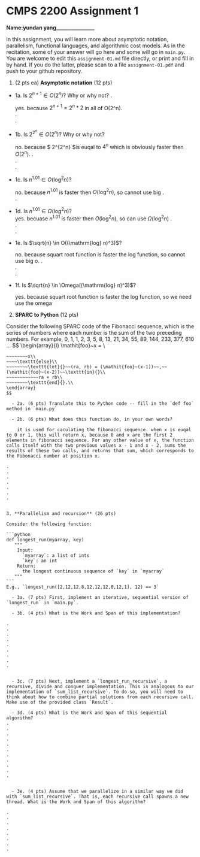 

# CMPS 2200 Assignment 1

**Name:**____yundan yang____________________


In this assignment, you will learn more about asymptotic notation, parallelism, functional languages, and algorithmic cost models. As in the recitation, some of your answer will go here and some will go in `main.py`. You are welcome to edit this `assignment-01.md` file directly, or print and fill in by hand. If you do the latter, please scan to a file `assignment-01.pdf` and push to your github repository. 
  
  

1. (2 pts ea) **Asymptotic notation** (12 pts)

  - 1a. Is $2^{n+1} \in O(2^n)$? Why or why not? 
.

    yes. because $2^{n+1} = 2^n * 2$ in all of O(2^n).  
.  
. 
  - 1b. Is $2^{2^n} \in O(2^n)$? Why or why not?     

    no. because $ 2^{2^n} $is euqal to $4^n$ which is obviously faster then $O(2^n)$.
.  
.  
.  
  - 1c. Is $n^{1.01} \in O(\mathrm{log}^2 n)$?    

    no. because $n^{1.01}$ is faster then $O(\mathrm{log} ^ 2 n)$, so cannot use big 
.  
.  

  - 1d. Is $n^{1.01} \in \Omega(\mathrm{log}^2 n)$?  
    yes. becuase $n^{1.01}$ is faster then $O(\mathrm{log} ^ 2 n)$, so can use $\Omega(\mathrm{log}^2 n)$
.  
.  
.  
  - 1e. Is $\sqrt{n} \in O((\mathrm{log} n)^3)$?  

    no. because squart root function is faster the log function, so cannot use big o.
.  
.  
.  
  - 1f. Is $\sqrt{n} \in \Omega((\mathrm{log} n)^3)$?  

    yes. because squart root function is faster the log function, so we need use the omega

2. **SPARC to Python** (12 pts)

Consider the following SPARC code of the Fibonacci sequence, which is the series of numbers where each number is the sum of the two preceding numbers. For example, 0, 1, 1, 2, 3, 5, 8, 13, 21, 34, 55, 89, 144, 233, 377, 610 ... 
$$
\begin{array}{l}
\mathit{foo}~x =   \\
~~~~\texttt{if}{}~~x \le 1~~\texttt{then}{}\\
~~~~~~~~x\\   
~~~~\texttt{else}\\
~~~~~~~~\texttt{let}{}~~(ra, rb) = (\mathit{foo}~(x-1))~~,~~(\mathit{foo}~(x-2))~~\texttt{in}{}\\  
~~~~~~~~~~~~ra + rb\\  
~~~~~~~~\texttt{end}{}.\\
\end{array}
$$ 

  - 2a. (6 pts) Translate this to Python code -- fill in the `def foo` method in `main.py`  

  - 2b. (6 pts) What does this function do, in your own words?  

    it is used for caculating the fibonacci sequence. when x is euqal to 0 or 1, this will return x, because 0 and x are the first 2 elements in fibonacci sequence. For any other value of x, the function calls itself with the two previous values x - 1 and x - 2, sums the results of these two calls, and returns that sum, which corresponds to the Fibonacci number at position x.
    
.  
.  
.  
.  
.  
.  
.  
  

3. **Parallelism and recursion** (26 pts)

Consider the following function:  

```python
def longest_run(myarray, key)
   """
    Input:
      `myarray`: a list of ints
      `key`: an int
    Return:
      the longest continuous sequence of `key` in `myarray`
   """
```
E.g., `longest_run([2,12,12,8,12,12,12,0,12,1], 12) == 3`  
 
  - 3a. (7 pts) First, implement an iterative, sequential version of `longest_run` in `main.py`.  

  - 3b. (4 pts) What is the Work and Span of this implementation?  

.  
.  
.  
.  
.  
.  
.  
.  
.  


  - 3c. (7 pts) Next, implement a `longest_run_recursive`, a recursive, divide and conquer implementation. This is analogous to our implementation of `sum_list_recursive`. To do so, you will need to think about how to combine partial solutions from each recursive call. Make use of the provided class `Result`.   

  - 3d. (4 pts) What is the Work and Span of this sequential algorithm?  
.  
.  
.  
.  
.  
.  
.  
.  
.  
.  
.  


  - 3e. (4 pts) Assume that we parallelize in a similar way we did with `sum_list_recursive`. That is, each recursive call spawns a new thread. What is the Work and Span of this algorithm?  

.  
.  
.  
.  
.  
.  
.  
.  

